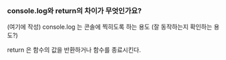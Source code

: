 ### console.log와 return의 차이가 무엇인가요?

(여기에 작성)
console.log 는 콘솔에 찍히도록 하는 용도 (잘 동작하는지 확인하는 용도?)

return 은 함수의 값을 반환하거나 함수를 종료시킨다.
